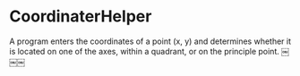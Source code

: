 # CoordinaterHelper
A program enters the coordinates of a point (x, y) 
and determines whether it is located on one of the axes, within a quadrant, or on the principle point. ￼￼￼
